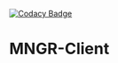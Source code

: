 [![Codacy Badge](https://api.codacy.com/project/badge/Grade/bbdeb921fc034808a3d21e15213d7f15)](https://www.codacy.com/app/realdiwin/mngr-client?utm_source=github.com&amp;utm_medium=referral&amp;utm_content=realdiwin/mngr-client&amp;utm_campaign=Badge_Grade)
# MNGR-Client